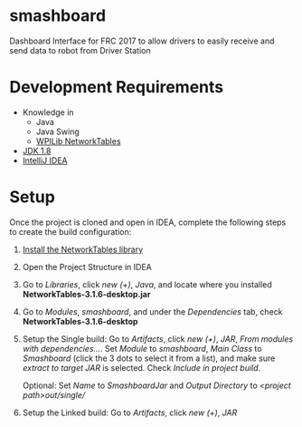 # smashboard
Dashboard Interface for FRC 2017 to allow drivers to easily receive and send data to robot from Driver Station
# Development Requirements
* Knowledge in
  * Java
  * Java Swing
  * [WPILib NetworkTables](http://first.wpi.edu/FRC/roborio/release/docs/java/edu/wpi/first/wpilibj/networktables/NetworkTable.html)
* [JDK 1.8](http://www.oracle.com/technetwork/java/javase/downloads/jdk8-downloads-2133151.html)
* [IntelliJ IDEA](https://www.jetbrains.com/idea/download/#section=windows)
# Setup
Once the project is cloned and open in IDEA, complete the following steps to create the build configuration:
1. [Install the NetworkTables library](http://first.wpi.edu/FRC/roborio/maven/release/edu/wpi/first/wpilib/networktables/java/NetworkTables/3.1.6/)
1. Open the Project Structure in IDEA
1. Go to _Libraries_, click _new (+)_, _Java_, and locate where you installed **NetworkTables-3.1.6-desktop.jar**
1. Go to _Modules_, _smashboard_, and under the _Dependencies_ tab, check **NetworkTables-3.1.6-desktop**
1. Setup the Single build: Go to _Artifacts_, click _new (+)_, _JAR_, _From modules with dependencies..._. Set _Module_
to _smashboard_, _Main Class_ to _Smashboard_ (click the 3 dots to select it from a list), and make sure _extract to
target JAR_ is selected. Check _Include in project build_.
    
    Optional: Set _Name_ to _SmashboardJar_ and _Output Directory_ to _\<project path\>out/single/_
1. Setup the Linked build: Go to _Artifacts_, click _new (+)_, _JAR_
